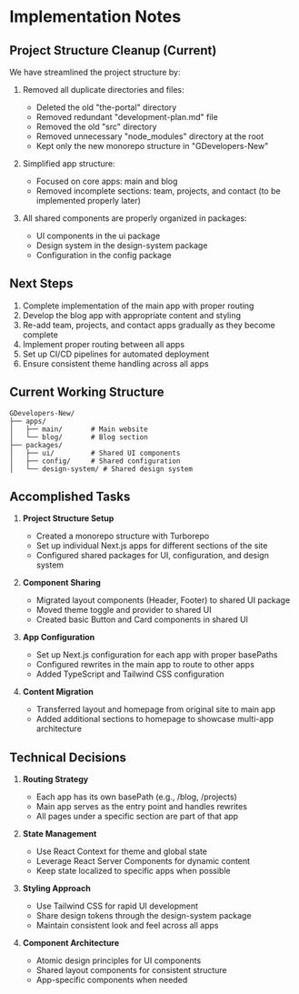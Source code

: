 # Implementation Notes

## Project Structure Cleanup (Current)

We have streamlined the project structure by:

1. Removed all duplicate directories and files:
   - Deleted the old "the-portal" directory
   - Removed redundant "development-plan.md" file
   - Removed the old "src" directory
   - Removed unnecessary "node_modules" directory at the root
   - Kept only the new monorepo structure in "GDevelopers-New"

2. Simplified app structure:
   - Focused on core apps: main and blog
   - Removed incomplete sections: team, projects, and contact (to be implemented properly later)

3. All shared components are properly organized in packages:
   - UI components in the ui package
   - Design system in the design-system package
   - Configuration in the config package

## Next Steps

1. Complete implementation of the main app with proper routing
2. Develop the blog app with appropriate content and styling
3. Re-add team, projects, and contact apps gradually as they become complete
4. Implement proper routing between all apps
5. Set up CI/CD pipelines for automated deployment
6. Ensure consistent theme handling across all apps

## Current Working Structure

```
GDevelopers-New/
├── apps/
│   ├── main/       # Main website
│   └── blog/       # Blog section
├── packages/
│   ├── ui/         # Shared UI components
│   ├── config/     # Shared configuration
│   └── design-system/ # Shared design system
```

## Accomplished Tasks

1. **Project Structure Setup**
   - Created a monorepo structure with Turborepo
   - Set up individual Next.js apps for different sections of the site
   - Configured shared packages for UI, configuration, and design system

2. **Component Sharing**
   - Migrated layout components (Header, Footer) to shared UI package
   - Moved theme toggle and provider to shared UI
   - Created basic Button and Card components in shared UI

3. **App Configuration**
   - Set up Next.js configuration for each app with proper basePaths
   - Configured rewrites in the main app to route to other apps
   - Added TypeScript and Tailwind CSS configuration

4. **Content Migration**
   - Transferred layout and homepage from original site to main app
   - Added additional sections to homepage to showcase multi-app architecture

## Technical Decisions

1. **Routing Strategy**
   - Each app has its own basePath (e.g., /blog, /projects)
   - Main app serves as the entry point and handles rewrites
   - All pages under a specific section are part of that app

2. **State Management**
   - Use React Context for theme and global state
   - Leverage React Server Components for dynamic content
   - Keep state localized to specific apps when possible

3. **Styling Approach**
   - Use Tailwind CSS for rapid UI development
   - Share design tokens through the design-system package
   - Maintain consistent look and feel across all apps

4. **Component Architecture**
   - Atomic design principles for UI components
   - Shared layout components for consistent structure
   - App-specific components when needed 
